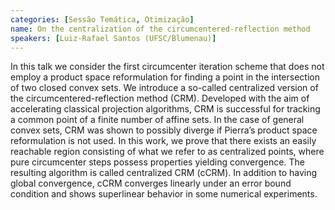 ```yaml
---
categories: [Sessão Temática, Otimização]
name: On the centralization of the circumcentered-reflection method
speakers: [Luiz-Rafael Santos (UFSC/Blumenau)]
---
```


In this talk we consider the first circumcenter iteration scheme that does not employ a product space reformulation for finding a point in the intersection of two closed convex sets. We introduce a so-called centralized version of the circumcentered-reflection method (CRM). Developed with the aim of accelerating classical projection algorithms, CRM is successful for tracking a common point of a finite number of affine sets. In the case of general convex sets, CRM was shown to possibly diverge if Pierra’s product space reformulation is not used. In this work, we prove that there exists an easily reachable region consisting of what we refer to as centralized points, where pure circumcenter steps possess properties yielding convergence. The resulting algorithm is called centralized CRM (cCRM). In addition to having global convergence, cCRM converges linearly under an error bound condition and shows superlinear behavior in some numerical experiments.